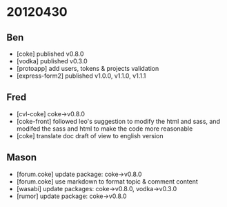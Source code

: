 # 20120430

## Ben
- [coke] published v0.8.0
- [vodka] published v0.3.0
- [protoapp] add users, tokens & projects validation
- [express-form2] published v1.0.0, v1.1.0, v1.1.1



## Fred
- [cvl-coke] coke->v0.8.0
- [coke-front] followed leo's suggestion to modify the html and sass, and modifed the sass and html to make the code more reasonable
- [coke] translate doc draft of view to english version



## Mason
- [forum.coke] update package: coke->v0.8.0
- [forum.coke] use markdown to format topic & comment content
- [wasabi] update packages: coke->v0.8.0, vodka->v0.3.0
- [rumor] update package: coke->v0.8.0